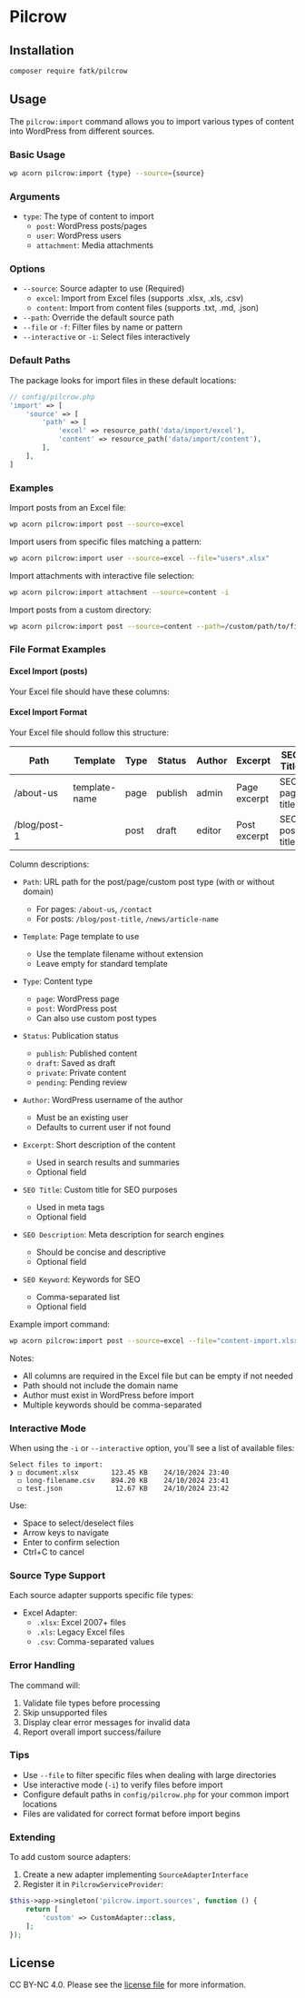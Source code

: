 # Pilcrow

## Installation

```bash
composer require fatk/pilcrow
```

## Usage

The `pilcrow:import` command allows you to import various types of content into WordPress from different sources.

### Basic Usage

```bash
wp acorn pilcrow:import {type} --source={source}
```

### Arguments

- `type`: The type of content to import
  - `post`: WordPress posts/pages
  - `user`: WordPress users
  - `attachment`: Media attachments

### Options

- `--source`: Source adapter to use (Required)
  - `excel`: Import from Excel files (supports .xlsx, .xls, .csv)
  - `content`: Import from content files (supports .txt, .md, .json)
- `--path`: Override the default source path
- `--file` or `-f`: Filter files by name or pattern
- `--interactive` or `-i`: Select files interactively

### Default Paths

The package looks for import files in these default locations:

```php
// config/pilcrow.php
'import' => [
    'source' => [
        'path' => [
            'excel' => resource_path('data/import/excel'),
            'content' => resource_path('data/import/content'),
        ],
    ],
]
```

### Examples

Import posts from an Excel file:
```bash
wp acorn pilcrow:import post --source=excel
```

Import users from specific files matching a pattern:
```bash
wp acorn pilcrow:import user --source=excel --file="users*.xlsx"
```

Import attachments with interactive file selection:
```bash
wp acorn pilcrow:import attachment --source=content -i
```

Import posts from a custom directory:
```bash
wp acorn pilcrow:import post --source=content --path=/custom/path/to/files
```

### File Format Examples

#### Excel Import (posts)

Your Excel file should have these columns:

#### Excel Import Format

Your Excel file should follow this structure:

| Path            | Template      | Type     | Status  | Author  | Excerpt        | SEO Title      | SEO Description       | SEO Keyword        |
|----------------|---------------|----------|---------|---------|----------------|----------------|---------------------|-------------------|
| /about-us      | template-name | page     | publish | admin   | Page excerpt   | SEO page title | SEO page description | keyword1, keyword2 |
| /blog/post-1   |       | post     | draft   | editor  | Post excerpt   | SEO post title | SEO post description | keyword3, keyword4 |

Column descriptions:

- `Path`: URL path for the post/page/custom post type (with or without domain)
  - For pages: `/about-us`, `/contact`
  - For posts: `/blog/post-title`, `/news/article-name`

- `Template`: Page template to use
  - Use the template filename without extension
  - Leave empty for standard template

- `Type`: Content type
  - `page`: WordPress page
  - `post`: WordPress post
  - Can also use custom post types

- `Status`: Publication status
  - `publish`: Published content
  - `draft`: Saved as draft
  - `private`: Private content
  - `pending`: Pending review

- `Author`: WordPress username of the author
  - Must be an existing user
  - Defaults to current user if not found

- `Excerpt`: Short description of the content
  - Used in search results and summaries
  - Optional field

- `SEO Title`: Custom title for SEO purposes
  - Used in meta tags
  - Optional field

- `SEO Description`: Meta description for search engines
  - Should be concise and descriptive
  - Optional field

- `SEO Keyword`: Keywords for SEO
  - Comma-separated list
  - Optional field

Example import command:
```bash
wp acorn pilcrow:import post --source=excel --file="content-import.xlsx"
```

Notes:
- All columns are required in the Excel file but can be empty if not needed
- Path should not include the domain name
- Author must exist in WordPress before import
- Multiple keywords should be comma-separated

### Interactive Mode

When using the `-i` or `--interactive` option, you'll see a list of available files:
```
Select files to import:
❯ ◻ document.xlsx        123.45 KB    24/10/2024 23:40
  ◻ long-filename.csv    894.20 KB    24/10/2024 23:41
  ◻ test.json             12.67 KB    24/10/2024 23:42
```

Use:
- Space to select/deselect files
- Arrow keys to navigate
- Enter to confirm selection
- Ctrl+C to cancel

### Source Type Support

Each source adapter supports specific file types:

- Excel Adapter:
  - `.xlsx`: Excel 2007+ files
  - `.xls`: Legacy Excel files
  - `.csv`: Comma-separated values

### Error Handling

The command will:
1. Validate file types before processing
2. Skip unsupported files
3. Display clear error messages for invalid data
4. Report overall import success/failure

### Tips

- Use `--file` to filter specific files when dealing with large directories
- Use interactive mode (`-i`) to verify files before import
- Configure default paths in `config/pilcrow.php` for your common import locations
- Files are validated for correct format before import begins

### Extending

To add custom source adapters:

1. Create a new adapter implementing `SourceAdapterInterface`
2. Register it in `PilcrowServiceProvider`:
```php
$this->app->singleton('pilcrow.import.sources', function () {
    return [
        'custom' => CustomAdapter::class,
    ];
});
```

## License

CC BY-NC 4.0. Please see the [license file](LICENSE) for more information.


